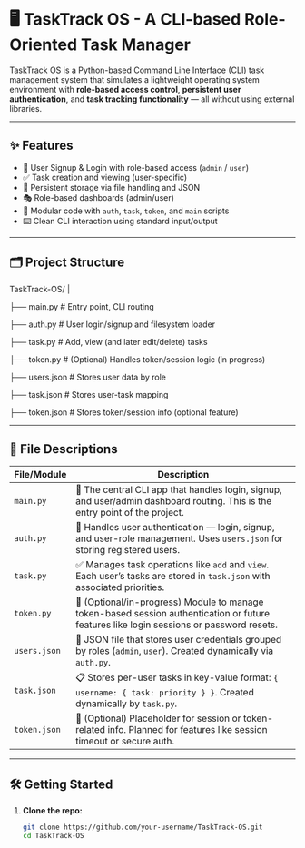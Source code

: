 # 🖥️ TaskTrack OS - A CLI-based Role-Oriented Task Manager

TaskTrack OS is a Python-based Command Line Interface (CLI) task management system that simulates a lightweight operating system environment with **role-based access control**, **persistent user authentication**, and **task tracking functionality** — all without using external libraries.

---

## ✨ Features

- 🔐 User Signup & Login with role-based access (`admin` / `user`)
- ✅ Task creation and viewing (user-specific)
- 📂 Persistent storage via file handling and JSON
- 🎭 Role-based dashboards (admin/user)
- 🧪 Modular code with `auth`, `task`, `token`, and `main` scripts
- ⌨️ Clean CLI interaction using standard input/output

---

## 🗂️ Project Structure

TaskTrack-OS/
|

├── main.py # Entry point, CLI routing

├── auth.py # User login/signup and filesystem loader

├── task.py # Add, view (and later edit/delete) tasks

├── token.py # (Optional) Handles token/session logic (in progress)

├── users.json # Stores user data by role

├── task.json # Stores user-task mapping

├── token.json # Stores token/session info (optional feature)



---

## 📄 File Descriptions

| File/Module     | Description |
|----------------|-------------|
| `main.py`      | 🧠 The central CLI app that handles login, signup, and user/admin dashboard routing. This is the entry point of the project. |
| `auth.py`      | 🔐 Handles user authentication — login, signup, and user-role management. Uses `users.json` for storing registered users. |
| `task.py`      | ✅ Manages task operations like `add` and `view`. Each user’s tasks are stored in `task.json` with associated priorities. |
| `token.py`     | 🔄 (Optional/in-progress) Module to manage token-based session authentication or future features like login sessions or password resets. |
| `users.json`   | 📂 JSON file that stores user credentials grouped by roles (`admin`, `user`). Created dynamically via `auth.py`. |
| `task.json`    | 📋 Stores per-user tasks in key-value format: `{ username: { task: priority } }`. Created dynamically by `task.py`. |
| `token.json`   | 🧾 (Optional) Placeholder for session or token-related info. Planned for features like session timeout or secure auth. |

---

## 🛠️ Getting Started

1. **Clone the repo:**
   ```bash
   git clone https://github.com/your-username/TaskTrack-OS.git
   cd TaskTrack-OS
